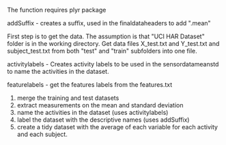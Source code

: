 The function requires plyr package


addSuffix - creates a suffix, used in the finaldataheaders to add ".mean"

First step is to get the data. The assumption is that "UCI HAR Dataset" folder is in the working directory. Get data files X_test.txt and Y_test.txt and subject_test.txt from both "test" and "train" subfolders into one file. 

activitylabels - Creates activity labels to be used in the sensordatameanstd to name the activities in the dataset.

featurelabels - get the features labels from the features.txt

1. merge the training and test datasets 
2. extract measurements on the mean and standard deviation
3. name the activities in the dataset (uses activitylabels)
4. label the dataset with the descriptive names (uses addSuffix)
5. create a tidy dataset with the average of each variable for each activity and each subject. 
